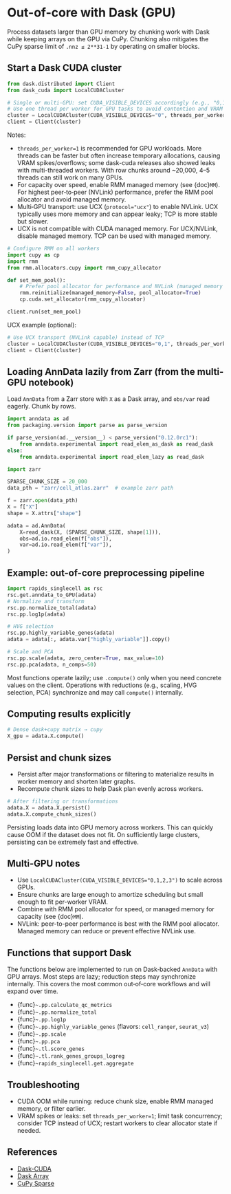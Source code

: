# Out-of-core with Dask (GPU)

Process datasets larger than GPU memory by chunking work with Dask while keeping arrays on the GPU via CuPy. Chunking also mitigates the CuPy sparse limit of `.nnz ≤ 2**31-1` by operating on smaller blocks.


## Start a Dask CUDA cluster

```python
from dask.distributed import Client
from dask_cuda import LocalCUDACluster

# Single or multi-GPU: set CUDA_VISIBLE_DEVICES accordingly (e.g., "0,1")
# Use one thread per worker for GPU tasks to avoid contention and VRAM spikes
cluster = LocalCUDACluster(CUDA_VISIBLE_DEVICES="0", threads_per_worker=1)
client = Client(cluster)
```

Notes:
- `threads_per_worker=1` is recommended for GPU workloads. More threads can be faster but often increase temporary allocations, causing VRAM spikes/overflows; some dask-cuda releases also showed leaks with multi-threaded workers. With row chunks around ~20,000, 4–5 threads can still work on many GPUs.
- For capacity over speed, enable RMM managed memory (see {doc}`MM`). For highest peer‑to‑peer (NVLink) performance, prefer the RMM pool allocator and avoid managed memory.
- Multi‑GPU transport: use UCX (`protocol="ucx"`) to enable NVLink. UCX typically uses more memory and can appear leaky; TCP is more stable but slower.
- UCX is not compatible with CUDA managed memory. For UCX/NVLink, disable managed memory. TCP can be used with managed memory.

```python
# Configure RMM on all workers
import cupy as cp
import rmm
from rmm.allocators.cupy import rmm_cupy_allocator

def set_mem_pool():
    # Prefer pool allocator for performance and NVLink (managed memory can degrade P2P)
    rmm.reinitialize(managed_memory=False, pool_allocator=True)
    cp.cuda.set_allocator(rmm_cupy_allocator)

client.run(set_mem_pool)
```

UCX example (optional):

```python
# Use UCX transport (NVLink capable) instead of TCP
cluster = LocalCUDACluster(CUDA_VISIBLE_DEVICES="0,1", threads_per_worker=1, protocol="ucx")
client = Client(cluster)
```

## Loading AnnData lazily from Zarr (from the multi-GPU notebook)

Load `AnnData` from a Zarr store with `X` as a Dask array, and `obs/var` read eagerly. Chunk by rows.

```python
import anndata as ad
from packaging.version import parse as parse_version

if parse_version(ad.__version__) < parse_version("0.12.0rc1"):
    from anndata.experimental import read_elem_as_dask as read_dask
else:
    from anndata.experimental import read_elem_lazy as read_dask

import zarr

SPARSE_CHUNK_SIZE = 20_000
data_pth = "zarr/cell_atlas.zarr"  # example zarr path

f = zarr.open(data_pth)
X = f["X"]
shape = X.attrs["shape"]

adata = ad.AnnData(
    X=read_dask(X, (SPARSE_CHUNK_SIZE, shape[1])),
    obs=ad.io.read_elem(f["obs"]),
    var=ad.io.read_elem(f["var"]),
)
```

## Example: out-of-core preprocessing pipeline

```python
import rapids_singlecell as rsc
rsc.get.anndata_to_GPU(adata)
# Normalize and transform
rsc.pp.normalize_total(adata)
rsc.pp.log1p(adata)

# HVG selection
rsc.pp.highly_variable_genes(adata)
adata = adata[:, adata.var["highly_variable"]].copy()

# Scale and PCA
rsc.pp.scale(adata, zero_center=True, max_value=10)
rsc.pp.pca(adata, n_comps=50)
```

Most functions operate lazily; use `.compute()` only when you need concrete values on the client. Operations with reductions (e.g., scaling, HVG selection, PCA) synchronize and may call `compute()` internally.

## Computing results explicitly

```python
# Dense dask+cupy matrix → cupy
X_gpu = adata.X.compute()

```

## Persist and chunk sizes

- Persist after major transformations or filtering to materialize results in worker memory and shorten later graphs.
- Recompute chunk sizes to help Dask plan evenly across workers.

```python
# After filtering or transformations
adata.X = adata.X.persist()
adata.X.compute_chunk_sizes()
```

Persisting loads data into GPU memory across workers. This can quickly cause OOM if the dataset does not fit. On sufficiently large clusters, persisting can be extremely fast and effective.


## Multi-GPU notes

- Use `LocalCUDACluster(CUDA_VISIBLE_DEVICES="0,1,2,3")` to scale across GPUs.
- Ensure chunks are large enough to amortize scheduling but small enough to fit per-worker VRAM.
- Combine with RMM pool allocator for speed, or managed memory for capacity (see {doc}`MM`).
- NVLink: peer-to-peer performance is best with the RMM pool allocator. Managed memory can reduce or prevent effective NVLink use.

## Functions that support Dask

The functions below are implemented to run on Dask‑backed `AnnData` with GPU arrays. Most steps are lazy; reduction steps may synchronize internally. This covers the most common out‑of‑core workflows and will expand over time.

- {func}`~.pp.calculate_qc_metrics`
- {func}`~.pp.normalize_total`
- {func}`~.pp.log1p`
- {func}`~.pp.highly_variable_genes` (flavors: `cell_ranger`, `seurat_v3`)
- {func}`~.pp.scale`
- {func}`~.pp.pca`
- {func}`~.tl.score_genes`
- {func}`~.tl.rank_genes_groups_logreg`
- {func}`~rapids_singlecell.get.aggregate`

## Troubleshooting

- CUDA OOM while running: reduce chunk size, enable RMM managed memory, or filter earlier.
- VRAM spikes or leaks: set `threads_per_worker=1`; limit task concurrency; consider TCP instead of UCX; restart workers to clear allocator state if needed.

## References

- [Dask-CUDA](https://docs.rapids.ai/api/dask-cuda/stable/)
- [Dask Array](https://docs.dask.org/en/stable/array.html)
- [CuPy Sparse](https://docs.cupy.dev/en/stable/reference/sparse.html)

